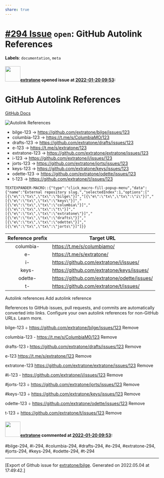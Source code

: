```yaml
---
share: true
---
```

# [\#294 Issue](https://github.com/extratone/bilge/issues/294) `open`: GitHub Autolink References
**Labels**: `documentation`, `meta`


#### <img src="https://avatars.githubusercontent.com/u/43663476?u=5047287ff0b8c3ce7f7e5858d204c9b3e57d8e44&v=4" width="50">[extratone](https://github.com/extratone) opened issue at [2022-01-20 09:53](https://github.com/extratone/bilge/issues/294):

# GitHub Autolink References

[ GitHub Docs](Configuring%20autolinks%20to%20reference%20external%20resources)

![Autolink References](https://user-images.githubusercontent.com/43663476/150314309-a0d2364e-4683-4a68-afba-85b38a7ecd7f.png)

- bilge-123  →  https://github.com/extratone/bilge/issues/123 
- columbia-123  →  https://t.me/s/ColumbiaMO/123 
- drafts-123  →  https://github.com/extratone/drafts/issues/123 
- e-123  →  https://t.me/s/extratone/123 
- extratone-123  →  https://github.com/extratone/extratone/issues/123 
- i-123  →  https://github.com/extratone/i/issues/123 
- jorts-123  →  https://github.com/extratone/jorts/issues/123 
- keys-123  →  https://github.com/extratone/keys/issues/123 
- odette-123  →  https://github.com/extratone/odette/issues/123 
- t-123  →  https://github.com/extratone/t/issues/123

```
TEXTEXPANDER-MACRO::{"type":"click_macro-fill-popup-menu","data":{"name":"External repository slug.","selectedIndex":1,"options":["[{\"e\":\"tx\",\"tx\":\"bilge\"}]","[{\"e\":\"tx\",\"tx\":\"i\"}]","[{\"e\":\"tx\",\"tx\":\"keys\"}]","[{\"e\":\"tx\",\"tx\":\"columbia\"}]","[{\"e\":\"tx\",\"tx\":\"t\"}]","[{\"e\":\"tx\",\"tx\":\"extratone\"}]","[{\"e\":\"tx\",\"tx\":\"drafts\"}]","[{\"e\":\"tx\",\"tx\":\"odette\"}]","[{\"e\":\"tx\",\"tx\":\"jorts\"}]"]}}
```


| Reference prefix | Target URL                                       |
|:----------------:|--------------------------------------------------|
| columbia-        | https://t.me/s/columbiamo/<num>                  |
| e-               | https://t.me/s/extratone/<num>                   |
| i-               | https://github.com/extratone/i/issues/<num>      |
| keys-            | https://github.com/extratone/keys/issues/<num>   |
| odette-          | https://github.com/extratone/odette/issues/<num> |
| t-               | https://github.com/extratone/t/issues/<num>      |		

Autolink references Add autolink reference

References to GitHub issues, pull requests, and commits are automatically converted into links. Configure your own
autolink references for non-GitHub URLs. Learn more.

bilge-123 ÷ https://github.com/extratone/bilge/issues/123 Remove

columbia-123 - https://t.me/s/ColumbiaM0/123 Remove

drafts-123 › https://github.com/extratone/drafts/issues/123 Remove

e-123 https://t.me/s/extratone/123 Remove

extratone-123  https://github.com/extratone/extratone/issues/123 Remove

#i-123 - https://github.com/extratone/i/issues/123 Remove

#jorts-123 ÷ https://github.com/extratone/jorts/issues/123 Remove

#keys-123 ÷ https://github.com/extratone/keys/issues/123 Remove

odette-123 ÷ https://github.com/extratone/odette/issues/123 Remove

t-123 ÷ https://github.com/extratone/t/issues/123 Remove

#### <img src="https://avatars.githubusercontent.com/u/43663476?u=5047287ff0b8c3ce7f7e5858d204c9b3e57d8e44&v=4" width="50">[extratone](https://github.com/extratone) commented at [2022-01-20 09:53](https://github.com/extratone/bilge/issues/294#issuecomment-1017300018):

#bilge-294, #i-294, #columbia-294, #drafts-294, #e-294, #extratone-294, #jorts-294, #keys-294, #odette-294, #t-294


-------------------------------------------------------------------------------



[Export of Github issue for [extratone/bilge](https://github.com/extratone/bilge). Generated on 2022.05.04 at 17:49:42.]
